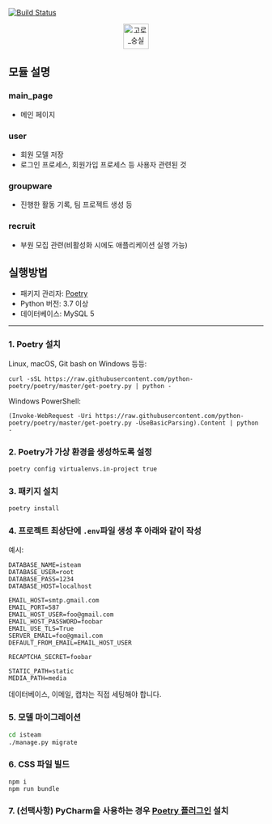 [![Build Status](https://travis-ci.com/ssu-isteam/isteam.svg?branch=master)](https://travis-ci.com/ssu-isteam/isteam)

<p align="center">
 <img src="https://user-images.githubusercontent.com/24839897/90855719-383af980-e3bb-11ea-82e3-b28afa9e1531.png" alt="고로_숭실" width="auto" height="50px">
</p>

## 모듈 설명
### main_page
* 메인 페이지

### user
* 회원 모델 저장
* 로그인 프로세스, 회원가입 프로세스 등 사용자 관련된 것

### groupware
* 진행한 활동 기록, 팀 프로젝트 생성 등
 
### recruit
* 부원 모집 관련(비활성화 시에도 애플리케이션 실행 가능)
 
## 실행방법
 * 패키지 관리자: [Poetry](https://python-poetry.org)
 * Python 버전: 3.7 이상
 * 데이터베이스: MySQL 5
 
 ---

### 1. Poetry 설치
Linux, macOS, Git bash on Windows 등등:
```shell
curl -sSL https://raw.githubusercontent.com/python-poetry/poetry/master/get-poetry.py | python -
```

Windows PowerShell:
```shell
(Invoke-WebRequest -Uri https://raw.githubusercontent.com/python-poetry/poetry/master/get-poetry.py -UseBasicParsing).Content | python -
```

### 2. Poetry가 가상 환경을 생성하도록 설정
```sh
poetry config virtualenvs.in-project true
```

### 3. 패키지 설치
```sh
poetry install
```

### 4. 프로젝트 최상단에 `.env`파일 생성 후 아래와 같이 작성
예시:
```
DATABASE_NAME=isteam
DATABASE_USER=root
DATABASE_PASS=1234
DATABASE_HOST=localhost

EMAIL_HOST=smtp.gmail.com
EMAIL_PORT=587
EMAIL_HOST_USER=foo@gmail.com
EMAIL_HOST_PASSWORD=foobar
EMAIL_USE_TLS=True
SERVER_EMAIL=foo@gmail.com
DEFAULT_FROM_EMAIL=EMAIL_HOST_USER

RECAPTCHA_SECRET=foobar

STATIC_PATH=static
MEDIA_PATH=media
```

데이터베이스, 이메일, 캡챠는 직접 세팅해야 합니다.

### 5. 모델 마이그레이션
```sh
cd isteam
./manage.py migrate
```

### 6. CSS 파일 빌드
```
npm i
npm run bundle
```

### 7. (선택사항) PyCharm을 사용하는 경우 [Poetry 플러그인](https://plugins.jetbrains.com/plugin/14307-poetry) 설치

